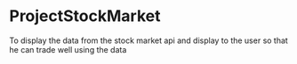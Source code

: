 # ProjectStockMarket
To display the data from  the stock market api and display to the user so that he can trade well using the data
